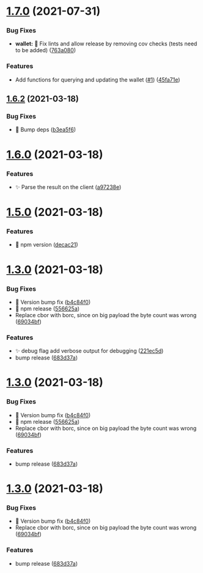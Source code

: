 # [1.7.0](https://github.com/dyne/sawroom-client/compare/v1.6.2...v1.7.0) (2021-07-31)


### Bug Fixes

* **wallet:** 🚨  Fix lints and allow release by removing cov checks (tests need to be added) ([763a080](https://github.com/dyne/sawroom-client/commit/763a08097f3b787854a42c5baa8831ae548a382e))


### Features

* Add functions for querying and updating the wallet ([#1](https://github.com/dyne/sawroom-client/issues/1)) ([45fa71e](https://github.com/dyne/sawroom-client/commit/45fa71ee8f7d1b71208f76b971a228bb16a04e08))

## [1.6.2](https://github.com/dyne/sawroom-client/compare/v1.6.1...v1.6.2) (2021-03-18)


### Bug Fixes

* 🐛  Bump deps ([b3ea5f6](https://github.com/dyne/sawroom-client/commit/b3ea5f6f59a14e1b5c8410b7a985ac46371d2c9a))

# [1.6.0](https://github.com/dyne/sawroom-client/compare/v1.5.0...v1.6.0) (2021-03-18)


### Features

* ✨  Parse the result on the client ([a97238e](https://github.com/dyne/sawroom-client/commit/a97238e9126a7e50e8d724f6d0fc3cbb4fa670f8))

# [1.5.0](https://github.com/dyne/sawroom-client/compare/v1.4.0...v1.5.0) (2021-03-18)


### Features

* 🔖  npm version ([decac21](https://github.com/dyne/sawroom-client/commit/decac21e4ee679019f01f2c6af4c6e1d8d3469c1))

# [1.3.0](https://github.com/dyne/sawroom-client/compare/v1.2.1...v1.3.0) (2021-03-18)


### Bug Fixes

* 🐛  Version bump fix ([b4c84f0](https://github.com/dyne/sawroom-client/commit/b4c84f095e3fae161b970d07087309f3b29d59e8))
* 🔖  npm release ([556625a](https://github.com/dyne/sawroom-client/commit/556625ab0d62c77b9f571e8c407181460ae9d623))
* Replace cbor with borc, since on big payload the byte count was wrong ([69034bf](https://github.com/dyne/sawroom-client/commit/69034bf68caad6c43ca9304592b5354293813b24))


### Features

* ✨  debug flag add verbose output for debugging ([221ec5d](https://github.com/dyne/sawroom-client/commit/221ec5d554e9f431578013ceb05f8b5cb73ecd99))
* bump release ([683d37a](https://github.com/dyne/sawroom-client/commit/683d37a2e49026e85279dce2bc8d570a3887fca8))

# [1.3.0](https://github.com/dyne/sawroom-client/compare/v1.2.1...v1.3.0) (2021-03-18)


### Bug Fixes

* 🐛  Version bump fix ([b4c84f0](https://github.com/dyne/sawroom-client/commit/b4c84f095e3fae161b970d07087309f3b29d59e8))
* 🔖  npm release ([556625a](https://github.com/dyne/sawroom-client/commit/556625ab0d62c77b9f571e8c407181460ae9d623))
* Replace cbor with borc, since on big payload the byte count was wrong ([69034bf](https://github.com/dyne/sawroom-client/commit/69034bf68caad6c43ca9304592b5354293813b24))


### Features

* bump release ([683d37a](https://github.com/dyne/sawroom-client/commit/683d37a2e49026e85279dce2bc8d570a3887fca8))

# [1.3.0](https://github.com/dyne/sawroom-client/compare/v1.2.1...v1.3.0) (2021-03-18)


### Bug Fixes

* 🐛  Version bump fix ([b4c84f0](https://github.com/dyne/sawroom-client/commit/b4c84f095e3fae161b970d07087309f3b29d59e8))
* Replace cbor with borc, since on big payload the byte count was wrong ([69034bf](https://github.com/dyne/sawroom-client/commit/69034bf68caad6c43ca9304592b5354293813b24))


### Features

* bump release ([683d37a](https://github.com/dyne/sawroom-client/commit/683d37a2e49026e85279dce2bc8d570a3887fca8))
